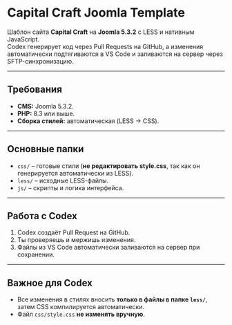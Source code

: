 # Capital Craft Joomla Template

Шаблон сайта **Capital Craft** на **Joomla 5.3.2** с LESS и нативным JavaScript.  
Codex генерирует код через Pull Requests на GitHub, а изменения автоматически подтягиваются в VS Code и заливаются на сервер через SFTP-синхронизацию.

---

## Требования
- **CMS:** Joomla 5.3.2.
- **PHP:** 8.3 или выше.
- **Сборка стилей:** автоматическая (LESS → CSS).

---

## Основные папки
- `css/` – готовые стили (**не редактировать style.css**, так как он генерируется автоматически из LESS).
- `less/` – исходные LESS-файлы.
- `js/` – скрипты и логика интерфейса.

---

## Работа с Codex
1. Codex создаёт Pull Request на GitHub.
2. Ты проверяешь и мержишь изменения.
3. Файлы из VS Code автоматически заливаются на сервер при сохранении.

---

## Важное для Codex
- Все изменения в стилях вносить **только в файлы в папке `less/`**, затем CSS компилируется автоматически.
- Файл `css/style.css` **не изменять вручную**.
